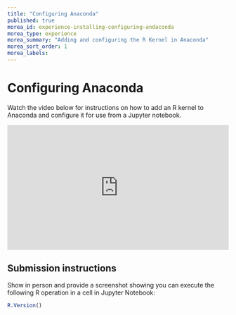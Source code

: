 ```yaml
---
title: "Configuring Anaconda"
published: true
morea_id: experience-installing-configuring-andaconda
morea_type: experience
morea_summary: "Adding and configuring the R Kernel in Anaconda"
morea_sort_order: 1
morea_labels:
---
```


# Configuring Anaconda

Watch the video below for instructions on how to add an R kernel to Anaconda and configure it for use from a Jupyter notebook.

<div style="padding:56.31% 0 0 0;position:relative;"><iframe src="https://player.vimeo.com/video/741048061?h=bf3b987b55&amp;badge=0&amp;autopause=0&amp;player_id=0&amp;app_id=58479" frameborder="0" allow="autoplay; fullscreen; picture-in-picture" allowfullscreen style="position:absolute;top:0;left:0;width:100%;height:100%;" title="Week_1_configure_anaconda_with_R_"></iframe></div><script src="https://player.vimeo.com/api/player.js"></script>

## Submission instructions

Show in person and provide a screenshot showing you can execute the following R operation in a cell in Jupyter Notebook:

```R
R.Version()
```




